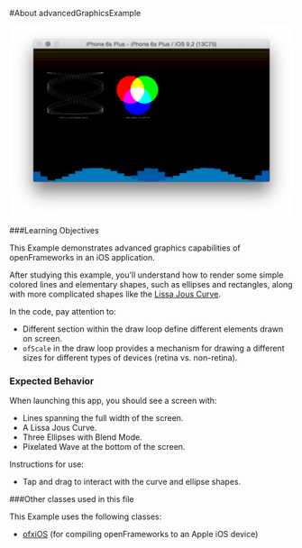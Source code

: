 #About advancedGraphicsExample

![Screenshot of advancedGraphicsExample](advancedGraphics.png)

###Learning Objectives

This Example demonstrates advanced graphics capabilities of openFrameworks in an iOS application.

After studying this example, you'll understand how to render some simple colored lines and elementary shapes, such as ellipses and rectangles, along with more complicated shapes like the [Lissa Jous Curve](http://en.wikipedia.org/wiki/Lissajous_curve).

In the code, pay attention to:

* Different section within the draw loop define different elements drawn on screen.
* ```ofScale``` in the draw loop provides a mechanism for drawing a different sizes for different types of devices (retina vs. non-retina).

### Expected Behavior

When launching this app, you should see a screen with:

* Lines spanning the full width of the screen.
* A Lissa Jous Curve.
* Three Ellipses with Blend Mode.
* Pixelated Wave at the bottom of the screen.

Instructions for use:

* Tap and drag to interact with the curve and ellipse shapes.

###Other classes used in this file

This Example uses the following classes:

* [ofxiOS](http://openframeworks.cc/documentation/ofxiOS/) (for compiling openFrameworks to an Apple iOS device)
